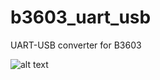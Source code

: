 # b3603_uart_usb
UART-USB converter for B3603

![alt text](https://raw.githubusercontent.com/Mcublog/b3603_uart_usb/master/Project%20Outputs%20for%20Uart_connector/pcb.bmp)
